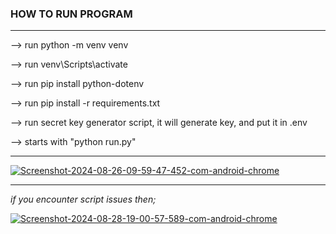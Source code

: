 ### HOW TO RUN PROGRAM
---

--> run python -m venv venv

--> run venv\Scripts\activate

--> run pip install python-dotenv

--> run pip install -r requirements.txt

--> run secret key generator script, it will generate key, and put it in .env

--> starts with "python run.py"


----


<a href="https://ibb.co/t3hmxJk"><img src="https://i.ibb.co/hCM7Zmh/Screenshot-2024-08-26-09-59-47-452-com-android-chrome.png" alt="Screenshot-2024-08-26-09-59-47-452-com-android-chrome" border="0"></a>

--- 
*if you encounter script issues then;*

<a href="https://ibb.co/727kRB5"><img src="https://i.ibb.co/bzpb2YZ/Screenshot-2024-08-28-19-00-57-589-com-android-chrome.png" alt="Screenshot-2024-08-28-19-00-57-589-com-android-chrome" border="0"></a>
